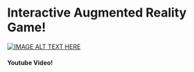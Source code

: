 # Interactive Augmented Reality Game!

[![IMAGE ALT TEXT HERE](https://img.youtube.com/vi/cgaivNnbGFU/0.jpg)](https://www.youtube.com/watch?v=cgaivNnbGFU)

#### Youtube Video!
